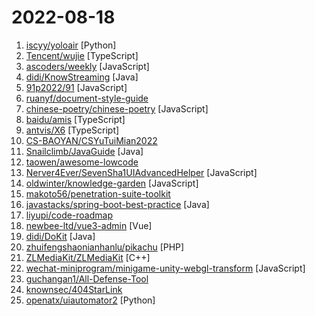 # 2022-08-18

1. [iscyy/yoloair](https://github.com/iscyy/yoloair "🔥🔥🔥YOLOAir：Including YOLOv5, YOLOv7, Transformer, YOLOX, YOLOR and other networks... Support to improve backbone, head, loss, IoU, NMS...The original version was created based on YOLOv5") [Python]
2. [Tencent/wujie](https://github.com/Tencent/wujie "极致的微前端框架") [TypeScript]
3. [ascoders/weekly](https://github.com/ascoders/weekly "前端精读周刊。帮你理解最前沿、实用的技术。") [JavaScript]
4. [didi/KnowStreaming](https://github.com/didi/KnowStreaming "一站式Apache Kafka管控平台") [Java]
5. [91p2022/91](https://github.com/91p2022/91 "91porn 解锁91pornVIP Authorize anyone to distribute for non-profit 授权任何人非盈利分发") [JavaScript]
6. [ruanyf/document-style-guide](https://github.com/ruanyf/document-style-guide "中文技术文档的写作规范") 
7. [chinese-poetry/chinese-poetry](https://github.com/chinese-poetry/chinese-poetry "The most comprehensive database of Chinese poetry 🧶最全中华古诗词数据库, 唐宋两朝近一万四千古诗人, 接近5.5万首唐诗加26万宋诗. 两宋时期1564位词人，21050首词。") [JavaScript]
8. [baidu/amis](https://github.com/baidu/amis "前端低代码框架，通过 JSON 配置就能生成各种页面。") [TypeScript]
9. [antvis/X6](https://github.com/antvis/X6 "🚀 JavaScript diagramming library that uses SVG and HTML for rendering.") [TypeScript]
10. [CS-BAOYAN/CSYuTuiMian2022](https://github.com/CS-BAOYAN/CSYuTuiMian2022 "关于2022年CS保研预推免通知公告的汇总，欢迎大家积极分享预推免信息，资瓷一下互联网精神吼不吼啊？") 
11. [Snailclimb/JavaGuide](https://github.com/Snailclimb/JavaGuide "「Java学习+面试指南」一份涵盖大部分 Java 程序员所需要掌握的核心知识。准备 Java 面试，首选 JavaGuide！") [Java]
12. [taowen/awesome-lowcode](https://github.com/taowen/awesome-lowcode "国内低代码平台从业者交流") 
13. [Nerver4Ever/SevenSha1UIAdvancedHelper](https://github.com/Nerver4Ever/SevenSha1UIAdvancedHelper "转存助手ui优化版") [JavaScript]
14. [oldwinter/knowledge-garden](https://github.com/oldwinter/knowledge-garden "我的第二大脑 second brain，我的数字花园 digital garden，用obsidian双链笔记软件写作而成") [JavaScript]
15. [makoto56/penetration-suite-toolkit](https://github.com/makoto56/penetration-suite-toolkit "本项目制作的初衷是帮助渗透新手快速搭建工作环境，工欲善其事，必先利其器。") 
16. [javastacks/spring-boot-best-practice](https://github.com/javastacks/spring-boot-best-practice "Spring Boot 最佳实践，包括自动配置、核心原理、源码分析、国际化支持、调试、日志集成、热部署等。") [Java]
17. [liyupi/code-roadmap](https://github.com/liyupi/code-roadmap "原创编程学习路线，包括全面的知识点、免费资源、面试题、学习建议、项目，适用于所有学习编程、求职的同学。已完成 Java、前端") 
18. [newbee-ltd/vue3-admin](https://github.com/newbee-ltd/vue3-admin "🔥 🎉 Vue 3.0 + Vite 2.0 + Vue-Router 4.0 + Element-Plus + Echarts 5.0 + Axios 开发的后台管理系统") [Vue]
19. [didi/DoKit](https://github.com/didi/DoKit "一款面向泛前端产品研发全生命周期的效率平台。") [Java]
20. [zhuifengshaonianhanlu/pikachu](https://github.com/zhuifengshaonianhanlu/pikachu "一个好玩的Web安全-漏洞测试平台") [PHP]
21. [ZLMediaKit/ZLMediaKit](https://github.com/ZLMediaKit/ZLMediaKit "WebRTC/RTSP/RTMP/HTTP/HLS/HTTP-FLV/WebSocket-FLV/HTTP-TS/HTTP-fMP4/WebSocket-TS/WebSocket-fMP4/GB28181/SRT server and client framework based on C++11") [C++]
22. [wechat-miniprogram/minigame-unity-webgl-transform](https://github.com/wechat-miniprogram/minigame-unity-webgl-transform "") [JavaScript]
23. [guchangan1/All-Defense-Tool](https://github.com/guchangan1/All-Defense-Tool "本项目集成了全网优秀的攻防工具项目，包含自动化利用，子域名、敏感目录、端口等扫描，各大中间件，cms漏洞利用工具以及应急响应等资料。") 
24. [knownsec/404StarLink](https://github.com/knownsec/404StarLink "404StarLink - 推荐优质、有意义、有趣、坚持维护的安全开源项目") 
25. [openatx/uiautomator2](https://github.com/openatx/uiautomator2 "Android Uiautomator2 Python Wrapper") [Python]
